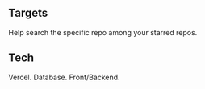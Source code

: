 ## Targets

Help search the specific repo among your starred repos.

## Tech

Vercel. Database. Front/Backend.